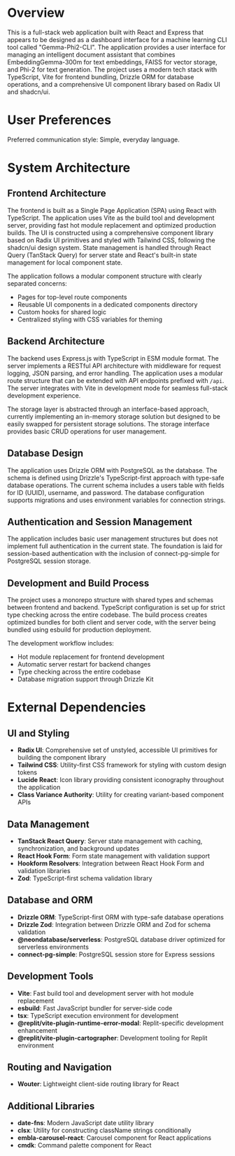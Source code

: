 # Overview

This is a full-stack web application built with React and Express that appears to be designed as a dashboard interface for a machine learning CLI tool called "Gemma-Phi2-CLI". The application provides a user interface for managing an intelligent document assistant that combines EmbeddingGemma-300m for text embeddings, FAISS for vector storage, and Phi-2 for text generation. The project uses a modern tech stack with TypeScript, Vite for frontend bundling, Drizzle ORM for database operations, and a comprehensive UI component library based on Radix UI and shadcn/ui.

# User Preferences

Preferred communication style: Simple, everyday language.

# System Architecture

## Frontend Architecture
The frontend is built as a Single Page Application (SPA) using React with TypeScript. The application uses Vite as the build tool and development server, providing fast hot module replacement and optimized production builds. The UI is constructed using a comprehensive component library based on Radix UI primitives and styled with Tailwind CSS, following the shadcn/ui design system. State management is handled through React Query (TanStack Query) for server state and React's built-in state management for local component state.

The application follows a modular component structure with clearly separated concerns:
- Pages for top-level route components
- Reusable UI components in a dedicated components directory
- Custom hooks for shared logic
- Centralized styling with CSS variables for theming

## Backend Architecture
The backend uses Express.js with TypeScript in ESM module format. The server implements a RESTful API architecture with middleware for request logging, JSON parsing, and error handling. The application uses a modular route structure that can be extended with API endpoints prefixed with `/api`. The server integrates with Vite in development mode for seamless full-stack development experience.

The storage layer is abstracted through an interface-based approach, currently implementing an in-memory storage solution but designed to be easily swapped for persistent storage solutions. The storage interface provides basic CRUD operations for user management.

## Database Design
The application uses Drizzle ORM with PostgreSQL as the database. The schema is defined using Drizzle's TypeScript-first approach with type-safe database operations. The current schema includes a users table with fields for ID (UUID), username, and password. The database configuration supports migrations and uses environment variables for connection strings.

## Authentication and Session Management
The application includes basic user management structures but does not implement full authentication in the current state. The foundation is laid for session-based authentication with the inclusion of connect-pg-simple for PostgreSQL session storage.

## Development and Build Process
The project uses a monorepo structure with shared types and schemas between frontend and backend. TypeScript configuration is set up for strict type checking across the entire codebase. The build process creates optimized bundles for both client and server code, with the server being bundled using esbuild for production deployment.

The development workflow includes:
- Hot module replacement for frontend development
- Automatic server restart for backend changes
- Type checking across the entire codebase
- Database migration support through Drizzle Kit

# External Dependencies

## UI and Styling
- **Radix UI**: Comprehensive set of unstyled, accessible UI primitives for building the component library
- **Tailwind CSS**: Utility-first CSS framework for styling with custom design tokens
- **Lucide React**: Icon library providing consistent iconography throughout the application
- **Class Variance Authority**: Utility for creating variant-based component APIs

## Data Management
- **TanStack React Query**: Server state management with caching, synchronization, and background updates
- **React Hook Form**: Form state management with validation support
- **Hookform Resolvers**: Integration between React Hook Form and validation libraries
- **Zod**: TypeScript-first schema validation library

## Database and ORM
- **Drizzle ORM**: TypeScript-first ORM with type-safe database operations
- **Drizzle Zod**: Integration between Drizzle ORM and Zod for schema validation
- **@neondatabase/serverless**: PostgreSQL database driver optimized for serverless environments
- **connect-pg-simple**: PostgreSQL session store for Express sessions

## Development Tools
- **Vite**: Fast build tool and development server with hot module replacement
- **esbuild**: Fast JavaScript bundler for server-side code
- **tsx**: TypeScript execution environment for development
- **@replit/vite-plugin-runtime-error-modal**: Replit-specific development enhancement
- **@replit/vite-plugin-cartographer**: Development tooling for Replit environment

## Routing and Navigation
- **Wouter**: Lightweight client-side routing library for React

## Additional Libraries
- **date-fns**: Modern JavaScript date utility library
- **clsx**: Utility for constructing className strings conditionally
- **embla-carousel-react**: Carousel component for React applications
- **cmdk**: Command palette component for React